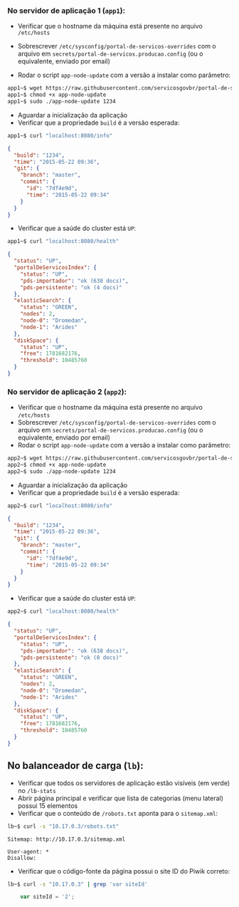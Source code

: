 ### No servidor de aplicação 1 (`app1`):

- Verificar que o hostname da máquina está presente no arquivo `/etc/hosts`
- Sobrescrever `/etc/sysconfig/portal-de-servicos-overrides` com o arquivo em `secrets/portal-de-servicos.producao.config` (ou o equivalente, enviado por email)

- Rodar o script `app-node-update` com a versão a instalar como parâmetro:

```bash
app1~$ wget https://raw.githubusercontent.com/servicosgovbr/portal-de-servicos/master/scripts/prod-like/app-node-update
app1~$ chmod +x app-node-update
app1~$ sudo ./app-node-update 1234
```

- Aguardar a inicialização da aplicação
- Verificar que a propriedade `build` é a versão esperada:

```bash
app1~$ curl "localhost:8080/info"
```

```json
{
  "build": "1234",
  "time": "2015-05-22 09:36",
  "git": {
    "branch": "master",
    "commit": {
      "id": "7df4e9d",
      "time": "2015-05-22 09:34"
    }
  }
}
```

- Verificar que a saúde do cluster está `UP`:

```bash
app1~$ curl "localhost:8080/health"
```
```json
{
  "status": "UP",
  "portalDeServicosIndex": {
    "status": "UP",
    "pds-importador": "ok (638 docs)",
    "pds-persistente": "ok (4 docs)"
  },
  "elasticSearch": {
    "status": "GREEN",
    "nodes": 2,
    "node-0": "Dromedan",
    "node-1": "Arides"
  },
  "diskSpace": {
    "status": "UP",
    "free": 1781682176,
    "threshold": 10485760
  }
}
```

### No servidor de aplicação 2 (`app2`):

- Verificar que o hostname da máquina está presente no arquivo `/etc/hosts`
- Sobrescrever `/etc/sysconfig/portal-de-servicos-overrides` com o arquivo em `secrets/portal-de-servicos.producao.config` (ou o equivalente, enviado por email)
- Rodar o script `app-node-update` com a versão a instalar como parâmetro:

```bash
app2~$ wget https://raw.githubusercontent.com/servicosgovbr/portal-de-servicos/master/scripts/prod-like/app-node-update
app2~$ chmod +x app-node-update
app2~$ sudo ./app-node-update 1234
```

- Aguardar a inicialização da aplicação
- Verificar que a propriedade `build` é a versão esperada:

```bash
app2~$ curl "localhost:8080/info"
```

```json
{
  "build": "1234",
  "time": "2015-05-22 09:36",
  "git": {
    "branch": "master",
    "commit": {
      "id": "7df4e9d",
      "time": "2015-05-22 09:34"
    }
  }
}
```

- Verificar que a saúde do cluster está `UP`:

```bash
app2~$ curl "localhost:8080/health"
```

```json
{
  "status": "UP",
  "portalDeServicosIndex": {
    "status": "UP",
    "pds-importador": "ok (638 docs)",
    "pds-persistente": "ok (0 docs)"
  },
  "elasticSearch": {
    "status": "GREEN",
    "nodes": 2,
    "node-0": "Dromedan",
    "node-1": "Arides"
  },
  "diskSpace": {
    "status": "UP",
    "free": 1781682176,
    "threshold": 10485760
  }
}
```

## No balanceador de carga (`lb`):

- Verificar que todos os servidores de aplicação estão visíveis (em verde) no `/lb-stats`
- Abrir página principal e verificar que lista de categorias (menu lateral) possui 15 elementos
- Verificar que o conteúdo de `/robots.txt` aponta para o `sitemap.xml`:

```bash
lb~$ curl -s "10.17.0.3/robots.txt"
```

```
Sitemap: http://10.17.0.3/sitemap.xml

User-agent: *
Disallow:
```

- Verificar que o código-fonte da página possui o site ID do Piwik correto:

```bash
lb~$ curl -s "10.17.0.3" | grep 'var siteId'
```

```javascript
    var siteId = '2';
```
